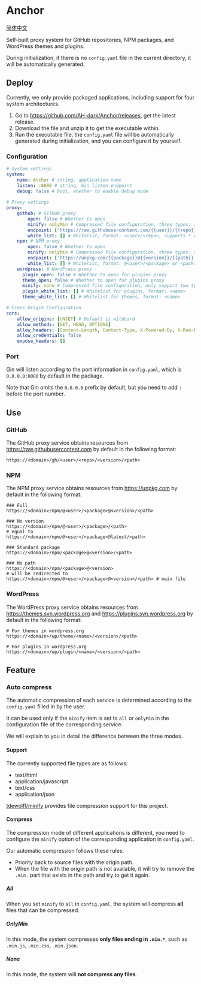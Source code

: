 # Anchor

[简体中文](Readme.zh.md)

Self-built proxy system for GitHub repositories, NPM packages, and WordPress themes and plugins.

During initialization, if there is no `config.yaml` file in the current directory, it will be automatically generated.

## Deploy

Currently, we only provide packaged applications, including support for four system architectures.

1. Go to <https://github.com/AH-dark/Anchor/releases>, get the latest release.
2. Download the file and unzip it to get the executable within.
3. Run the executable file, the `config.yaml` file will be automatically generated during initialization, and you can configure it by yourself.

### Configuration

```yaml
# System settings
system:
    name: Anchor # string, application name
    listen: :8080 # string, Gin listen endpoint
    debug: false # bool, whether to enable debug mode
    
# Proxy settings
proxy:
    github: # GitHub proxy
        open: false # Whether to open
        minify: onlyMin # Compressed file configuration, three types: all / onlyMin / none
        endpoint: ['https://raw.githubusercontent.com/{{user}}/{{repo}}/{{version}}/{{path}}'] #array<string> list of proxies, tried in order from top to bottom
        white_list: [] # Whitelist, format: <user>/<repo>, supports * wildcard
    npm: # NPM proxy
        open: false # Whether to open
        minify: onlyMin # Compressed file configuration, three types: all / onlyMin / none
        endpoint: ['https://unpkg.com/{{package}}@{{version}}/{{path}}'] # array<string> list of proxies, tried in order from top to bottom
        white_list: [] # Whitelist, format: @<user>/<package> or <package>
    wordpress: # WordPress proxy
      plugin_open: false # Whether to open for plugins proxy
      theme_open: false # Whether to open for plugins proxy
      minify: none # Compressed file configuration, only support two types: all / none
      plugin_white_list: [] # Whitelist for plugins, format: <name>
      theme_white_list: [] # Whitelist for themes, format: <name>

# Cross Origin Configuration
cors:
    allow_origins: [UNSET] # Default is wildcard
    allow_methods: [GET, HEAD, OPTIONS]
    allow_headers: [Content-Length, Content-Type, X-Powered-By, X-Run-By, X-Timestamp]
    allow_credentials: false
    expose_headers: []
```

### Port

Gin will listen according to the port information in `config.yaml`, which is `0.0.0.0:8080` by default in the package.

Note that Gin omits the `0.0.0.0` prefix by default, but you need to add `:` before the port number.

## Use

### GitHub

The GitHub proxy service obtains resources from https://raw.githubusercontent.com by default in the following format:

```
https://<domain>/gh/<user>/<repo>/<version>/<path>
```

### NPM

The NPM proxy service obtains resources from https://unpkg.com by default in the following format:

```
### Full
https://<domain>/npm/@<user>/<package>@<version>/<path>

### No version
https://<domain>/npm/@<user>/<package>/<path>
# equal to
https://<domain>/npm/@<user>/<package>@latest/<path>

### Standard package
https://<domain>/npm/<package>@<version>/<path>

### No path
https://<domain>/npm/<package>@<version>
# will be redirected to
https://<domain>/npm/@<user>/<package>@<version>/<path> # main file
```

### WordPress

The WordPress proxy service obtains resources from https://themes.svn.wordpress.org and https://plugins.svn.wordpress.org by default in the following format:

```
# For themes in wordpress.org
https://<domain>/wp/theme/<name>/<version>/<path>

# For plugins in wordpress.org
https://<domain>/wp/plugin/<name>/<version>/<path>
```

## Feature

### Auto compress

The automatic compression of each service is determined according to the `config.yaml` filled in by the user.

It can be used only if the `minify` item is set to `all` or `onlyMin` in the configuration file of the corresponding service.

We will explain to you in detail the difference between the three modes.

#### Support

The currently supported file types are as follows:

* text/html
* application/javascript
* text/css
* application/json

[tdewolff/minify](https://github.com/tdewolff/minify) provides file compression support for this project.

#### Compress

The compression mode of different applications is different, you need to configure the `minify` option of the corresponding application in `config.yaml`.

Our automatic compression follows these rules:

* Priority back to source files with the origin path.
* When the file with the origin path is not available, it will try to remove the `.min.` part that exists in the path and try to get it again.

##### All

When you set `minify` to `all` in `config.yaml`, the system will compress **all** files that can be compressed.

##### OnlyMin

In this mode, the system compresses **only files ending in `.min.*`**, such as `.min.js`, `.min.css`, `.min.json`.

##### None

In this mode, the system will **not compress any files**.
